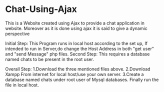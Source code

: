 # Chat-Using-Ajax
This is a Website created using Ajax to provide a chat application in website. Moreover as it is done using ajax it is said to give a dynamic perspective

Initial Step:
This Program runs in local host according to the set up, If intended to run in Server,do change the Host Address in both "get user" and "send Message" php files.
Second Step:
This requires a database named chats to be present in the root user.

Overall Step:
1.Download the three mentioned files above.
2.Download Xampp From internet for local host/use your own server.
3.Create a database named chats under root user of Mysql databases.
Finally run the file in local host.
